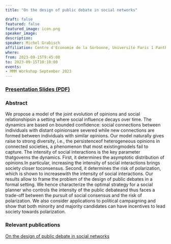```yaml
---
title: "On the design of public debate in social networks"

draft: false
featured: false
featured_image: icon.png
speaker_image:
description:
speaker: Michel Grabisch
affiliation: Centre d'Economie de la Sorbonne, Université Paris 1 Panthéon-Sorbonne
where:
from: 2023-09-15T9:45:00
to: 2023-09-15T10:10:00
events:
- MMM Workshop September 2023
---
```


### [Presentation Slides (PDF)](Presentation_Grabisch_MMM.pdf)


### Abstract



We propose a model of the joint evolution of opinions and social relationshipsin a setting where social influence decays over time. The dynamics are based on bounded confidence: social connections between individuals with distant opinionsare severed while new connections are formed between individuals with similar opinions. Our model naturally gives raise to strong diversity, i.e., the persistenceof heterogeneous opinions in connected societies, a phenomenon that most existingmodels fail to capture. The intensity of social interactions is the key parameter thatgoverns the dynamics. First, it determines the asymptotic distribution of opinions.In particular, increasing the intensity of social interactions brings society closer toconsensus. Second, it determines the risk of polarization, which is shown to increasewith the intensity of social interactions. Our results allow to frame the problem of the design of public debates in a formal setting. We hence characterize the optimal strategy for a social planner who controls the intensity of the public debateand thus faces a trade-off between the pursuit of social consensus and the risk of polarization. We also consider applications to political campaigning and show that both minority and majority candidates can have incentives to lead society towards polarization.

### Relevant publications 

[On the design of public debate in social networks](Grabisch.pdf)
